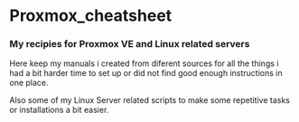 # Proxmox_cheatsheet
### My recipies for Proxmox VE and Linux related servers

Here keep my manuals i created from diferent sources for all the things i had a bit harder time to set up or did not find good enough instructions in one place.

Also some of my Linux Server related scripts to make some repetitive tasks or installations a bit easier.
